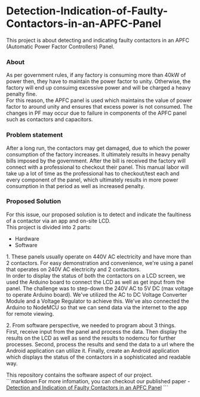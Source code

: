 # Detection-Indication-of-Faulty-Contactors-in-an-APFC-Panel
<p>
    This project is about detecting and indicating faulty contactors in an APFC (Automatic Power Factor Controllers) Panel.
</p>
<h3>About</h3>
<p>
    As per government rules, if any factory is consuming more than 40kW of power then, they have to maintain the power factor to unity. Otherwise, the factory will end up consuimg excessive power and will be charged a heavy penalty fine.<br>
    For this reason, the APFC panel is used which maintains the value of power factor to around unity and ensures that excess power is not consumed. The changes in PF may occur due to failure in components of the APFC panel such as contactors and capacitors.
</p>
<h3>Problem statement</h3>
<p>
    After a long run, the contactors may get damaged, due to which the power consumption of the factory increases. It ultimately results in heavy penalty bills imposed by the government. After the bill is received the factory will connect with a professional to checkout their panel. This manual labor will take up a lot of time as the professional has to checkout/test each and every component of the panel, which ultimately results in more power consumption in that period as well as increased penalty.
</p>
<h3>Proposed Solution</h3>
For this issue, our proposed solution is to detect and indicate the faultiness of a contactor via an app and on-site LCD.<br>
This project is divided into 2 parts:
<ul>
    <li>Hardware</li>
    <li>Software</li>
</ul>
<p>
    1. These panels usually operate on 440V AC electricity and have more than 2 contactors. For easy demonstration and convenience, we're using a panel that operates on 240V AC electricity and 2 contactors.<br>
    In order to display the status of both the contactors on a LCD screen, we used the Arduino board to connect the LCD as well as get input from the panel. The challenge was to step-down the 240V AC to 5V DC (max voltage to operate Arduino board). We've utilized the AC to DC Voltage Converter Module and a Voltage Regulator to achieve this. We've also connected the Arduino to NodeMCU so that we can send data via the internet to the app for remote viewing.
</p>
<p>
    2. From software perspective, we needed to program about 3 things.<br>First, receive input from the panel and process the data. Then display the results on the LCD as well as send the results to nodemcu for further processes. Second, process the results and send the data to a url where the Android application can utilize it. Finally, create an Android application which displays the status of the contactors in a sophisticated and readable way.
</p>
<p>
    This repository contains the software aspect of our project.<br>
    ```markdown
    For more infomation, you can checkout our published paper - <a href="https://www.ijnrd.org/viewpaperforall.php?paper=IJNRD2305184">Detection and Indication of Faulty Contactors in an APFC Panel</a>
    ```
</p>